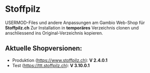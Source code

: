# Stoffpilz

USERMOD-Files und andere Anpassungen am Gambio Web-Shop für **Stoffpilz.ch**
Zur Installation in **temporäres** Verzeichnis clonen und anschliessend ins Original-Verzeichnis kopieren.

## Aktuelle Shopversionen:
* Produktion (https://www.stoffpilz.ch):  **V 2.4.0.1**
* Test (https://ttt.stoffpilz.ch):        **V 3.10.0.1**
